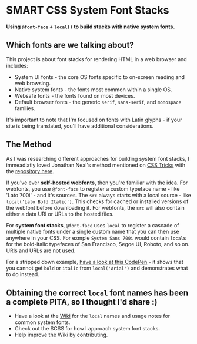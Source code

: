 # SMART CSS System Font Stacks 

**Using `@font-face` + `local()` to build stacks with native system fonts.**

## Which fonts are we talking about? 

This project is about font stacks for rendering HTML in a web browser and includes:

* System UI fonts - the core OS fonts specific to on-screen reading and web browsing.
* Native system fonts - the fonts most common within a single OS.
* Websafe fonts - the fonts found on most devices.
* Default browser fonts - the generic `serif`, `sans-serif`, and `monospace` families. 

It's important to note that I'm focused on fonts with Latin glyphs - if your site is being translated, you'll have additional considerations. 

## The Method

As I was researching different approaches for building system font stacks, I immeadiatly loved Jonathan Neal's method mentioned on [CSS Tricks](https://css-tricks.com/snippets/css/system-font-stack/) with the [repository here](https://github.com/jonathantneal/system-font-css/blob/gh-pages/system-font.css).

If you've ever **self-hosted webfonts**, then you're familiar with the idea. For webfonts, you use `@font-face` to register a custom typeface name - like 'Lato 700i' - and it's sources.  The `src` always starts with a local source - like `local('Lato Bold Italic')`. This checks for cached or installed versions of the webfont before downloading it. For webfonts, the `src` will also contain either a data URI or URLs to the hosted files. 

For **system font stacks**, `@font-face` uses `local` to register a cascade of multiple native fonts under a single custom name that you can then use anywhere in your CSS. For exmple `System Sans 700i` would contain `local`s for the bold-italic typefaces of San Francisco, Segoe UI, Roboto, and so on. URIs and URLs are not used.  

For a stripped down example, [have a look at this CodePen](https://codepen.io/ljburton/pen/roQmGa?editors=1100) - it shows that you cannot get `bold` or `italic` from `local('Arial')` and demonstrates what to do instead. 

## Obtaining the correct `local` font names has been a complete PITA, so I thought I'd share :)

* Have a look at the [Wiki](https://github.com/paperfiddle/System-Font-Stacks/wiki) for the `local` names and usage notes for common system fonts. 
* Check out the SCSS for how I approach system font stacks. 
* Help improve the Wiki by contributing. 


